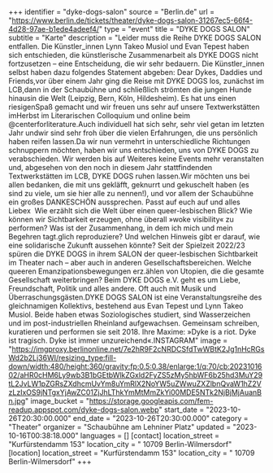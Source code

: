 +++
identifier = "dyke-dogs-salon"
source = "Berlin.de"
url = "https://www.berlin.de/tickets/theater/dyke-dogs-salon-31267ec5-66f4-4d28-97ae-b1ede4adeef4/"
type = "event"
title = "DYKE DOGS SALON"
subtitle = "Karte"
description = "Leider muss die Reihe DYKE DOGS SALON entfallen. Die Künstler_innen Lynn Takeo Musiol und Evan Tepest haben sich entschieden, die künstlerische Zusammenarbeit als DYKE DOGS nicht fortzusetzen – eine Entscheidung, die wir sehr bedauern. Die Künstler_innen selbst haben dazu folgendes Statement abgeben: Dear Dykes, Daddies und Friends,vor über einem Jahr ging die Reise mit DYKE DOGS los, zunächst im LCB,dann in der Schaubühne und schließlich strömten die jungen Hunde hinausin die Welt (Leipzig, Bern, Köln, Hildesheim). Es hat uns einen riesigenSpaß gemacht und wir freuen uns sehr auf unsere Textwerkstätten imHerbst im Literarischen Colloquium und online beim @centerforliterature.Auch individuell hat sich sehr, sehr viel getan im letzten Jahr undwir sind sehr froh über die vielen Erfahrungen, die uns persönlich haben reifen lassen.Da wir nun vermehrt in unterschiedliche Richtungen schnuppern möchten, haben wir uns entschieden, uns von DYKE DOGS zu verabschieden. Wir werden bis auf Weiteres keine Events mehr veranstalten und, abgesehen von den noch in diesem Jahr stattfindenden Textwerkstätten im LCB, DYKE DOGS ruhen lassen.Wir möchten uns bei allen bedanken, die mit uns gekläfft, geknurrt und gekuschelt haben (es sind zu viele, um sie hier alle zu nennen!), und vor allem der Schaubühne ein großes DANKESCHÖN aussprechen. Passt auf euch auf und alles Liebex  Wie erzählt sich die Welt über einen queer-lesbischen Blick? Wie können wir Sichtbarkeit erzeugen, ohne überall »woke visibility« zu performen? Was ist der Zusammenhang, in dem ich mich und mein Begehren tagt.glich reproduziere? Und welchen Hinweis gibt er darauf, wie eine solidarische Zukunft aussehen könnte? Seit der Spielzeit 2022/23 spüren die DYKE DOGS in ihrem SALON der queer-lesbischen Sichtbarkeit im Theater nach – aber auch in anderen Gesellschaftsbereichen. Welche queeren Emanzipationsbewegungen erz.ählen von Utopien, die die gesamte Gesellschaft weiterbringen? Beim DYKE DOGS e.V. geht es um Liebe, Freundschaft, Politik und alles andere. Oft auch mit Musik und Überraschungsgästen.DYKE DOGS SALON ist eine Veranstaltungsreihe des gleichnamigen Kollektivs, bestehend aus Evan Tepest und Lynn Takeo Musiol. Beide haben etwas Soziologisches studiert, sind Wasserzeichen und im post-industriellen Rheinland aufgewachsen. Gemeinsam schreiben, kuratieren und performen sie seit 2018. Ihre Maxime: »Dyke is a riot. Dyke ist tragisch. Dyke ist immer unzureichend«.INSTAGRAM"
image = "https://imgproxy.berlinonline.net/7e2hR9F2cNRDCSfdTwWBtK2Jg1nHcRGsWd2b2Lj36WI/resizing_type:fill-down/width:480/height:360/gravity:fp:0.5:0.38/enlarge:1/q:70/cb:2023101602/aHR0cHM6Ly9wb3B1bGEtbWlkZGxld2FyZS5zMy5hbWF6b25hd3MuY29tL2JvLW1pZGRsZXdhcmUvYm8uYmRlX2NoYW5uZWwuZXZlbnQvaW1hZ2VzLzIxOS9jNTgxYjAwZC01ZjJhLThkYmMtMmZkYi00MDE5NTk2NjBjMjAuanBn.jpg"
image_bucket = "https://storage.googleapis.com/fem-readup.appspot.com/dyke-dogs-salon.webp"
start_date = "2023-10-26T20:30:00.000"
end_date = "2023-10-26T20:30:00.000"
category = "Theater"
organizer = "Schaubühne am Lehniner Platz"
updated = "2023-10-16T00:38:18.000"
languages = []
[contact]
location_street = "Kurfürstendamm 153"
location_city = " 10709 Berlin-Wilmersdorf"
[location]
location_street = "Kurfürstendamm 153"
location_city = " 10709 Berlin-Wilmersdorf"
+++